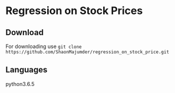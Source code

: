 # Regression on Stock Prices 
## Download 
For downloading use 
	`git clone https://github.com/ShaonMajumder/regression_on_stock_price.git`

## Languages
python3.6.5